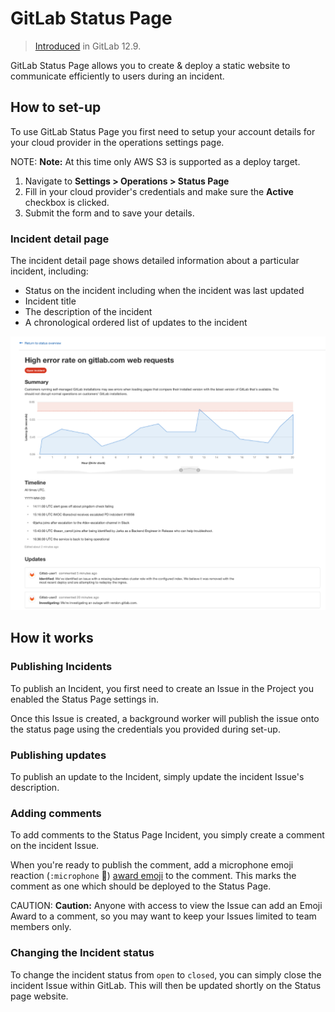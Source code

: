 # GitLab Status Page

> [Introduced](https://gitlab.com/groups/gitlab-org/-/epics/2479)
in GitLab 12.9.

GitLab Status Page allows you to create & deploy a static website to communicate efficiently to users during an incident.

## How to set-up

To use GitLab Status Page you first need to setup your account details for your cloud provider in the operations settings page.

NOTE: **Note:**
At this time only AWS S3 is supported as a deploy target.

1. Navigate to **Settings > Operations > Status Page**
1. Fill in your cloud provider's credentials and make sure the **Active** checkbox is clicked.
1. Submit the form and to save your details.

### Incident detail page

The incident detail page shows detailed information about a particular incident, including:

- Status on the incident including when the incident was last updated
- Incident title
- The description of the incident
- A chronological ordered list of updates to the incident

![Status Page detail](../img/status_page_detail.png)

## How it works

### Publishing Incidents

To publish an Incident, you first need to create an Issue in the Project you enabled the Status Page settings in.

Once this Issue is created, a background worker will publish the issue onto the status page using the credentials you provided during set-up.

### Publishing updates

To publish an update to the Incident, simply update the incident Issue's description.

### Adding comments

To add comments to the Status Page Incident, you simply create a comment on the incident Issue.

When you're ready to publish the comment, add a microphone emoji reaction (`:microphone` 🎤) [award emoji](../../../user/award_emojis.md) to the comment. This marks the comment as one which should be deployed to the Status Page.

CAUTION: **Caution:**
Anyone with access to view the Issue can add an Emoji Award to a comment, so you may want to keep your Issues limited to team members only.

### Changing the Incident status

To change the incident status from `open` to `closed`, you can simply close the incident Issue within GitLab. This will then be updated shortly on the Status page website.
